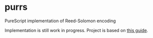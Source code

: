 # purrs

PureScript implementation of Reed-Solomon encoding

Implementation is still work in progress. Project is based on [this guide](https://en.wikiversity.org/wiki/Reed%E2%80%93Solomon_codes_for_coders).
